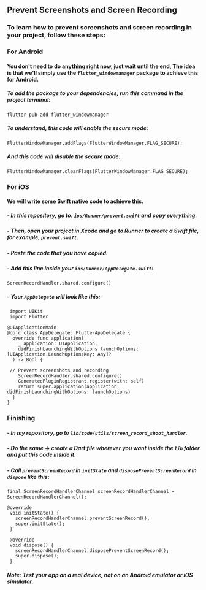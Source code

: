 ## Prevent Screenshots and Screen Recording

### To learn how to prevent screenshots and screen recording in your project, follow these steps:

### For Android
#### You don't need to do anything right now, just wait until the end, The idea is that we'll simply use the `flutter_windowmanager` package to achieve this for Android.
##### To add the package to your dependencies, run this command in the project terminal:
    flutter pub add flutter_windowmanager
    
##### To understand, this code will enable the secure mode:
    FlutterWindowManager.addFlags(FlutterWindowManager.FLAG_SECURE);
##### And this code will disable the secure mode:
    FlutterWindowManager.clearFlags(FlutterWindowManager.FLAG_SECURE);

### For iOS
#### We will write some Swift native code to achieve this.
##### - In this repository, go to: `ios/Runner/prevent.swift` and copy everything.
##### - Then, open your project in Xcode and go to Runner to create a Swift file, for example, `prevent.swift`.
##### - Paste the code that you have copied.
##### - Add this line inside your `ios/Runner/AppDelegate.swift`:
    ScreenRecordHandler.shared.configure()

##### - Your `AppDelegate` will look like this:
     import UIKit
     import Flutter

    @UIApplicationMain
    @objc class AppDelegate: FlutterAppDelegate {
      override func application(
        _ application: UIApplication,
        didFinishLaunchingWithOptions launchOptions: [UIApplication.LaunchOptionsKey: Any]?
      ) -> Bool {

     // Prevent screenshots and recording
        ScreenRecordHandler.shared.configure()
        GeneratedPluginRegistrant.register(with: self)
        return super.application(application, didFinishLaunchingWithOptions: launchOptions)
      }
    }

    
### Finishing
##### - In my repository, go to `lib/code/utils/screen_record_shoot_handler`.
##### - Do the same -> create a Dart file wherever you want inside the `lib` folder and put this code inside it.
##### - Call `preventScreenRecord` in `initState` and `disposePreventScreenRecord` in `dispose` like this:

    final ScreenRecordHandlerChannel screenRecordHandlerChannel = ScreenRecordHandlerChannel();
   
    @override
     void initState() {
       screenRecordHandlerChannel.preventScreenRecord();
       super.initState();
     }

     @override
     void dispose() {
       screenRecordHandlerChannel.disposePreventScreenRecord();
       super.dispose();
     }

##### Note: Test your app on a real device, not on an Android emulator or iOS simulator.
